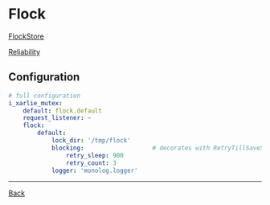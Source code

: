 # Flock

[FlockStore](https://symfony.com/doc/current/components/lock.html#flockstore)

[Reliability](https://symfony.com/doc/current/components/lock.html#id1)

## Configuration

```yaml
# full configuration
i_xarlie_mutex:
    default: flock.default
    request_listener: ~
    flock:
        default:
            lock_dir: '/tmp/flock'
            blocking:                   # decorates with RetryTillSaveStore
                retry_sleep: 900
                retry_count: 3
            logger: 'monolog.logger'
```

***
[Back](../README.md)
